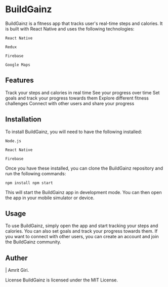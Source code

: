 # BuildGainz
BuildGainz is a fitness app that tracks user's real-time steps and calories. It is built with React Native and uses the following technologies:

`React Native `

`Redux `

`Firebase `

`Google Maps 
`
## Features
Track your steps and calories in real time
See your progress over time
Set goals and track your progress towards them
Explore different fitness challenges
Connect with other users and share your progress

## Installation
To install BuildGainz, you will need to have the following installed:

`Node.js`

`React Native`

`Firebase`

Once you have these installed, you can clone the BuildGainz repository and run the following commands:

`
npm install
npm start `

This will start the BuildGainz app in development mode. You can then open the app in your mobile simulator or device.

## Usage
To use BuildGainz, simply open the app and start tracking your steps and calories. You can also set goals and track your progress towards them. If you want to connect with other users, you can create an account and join the BuildGainz community.

## Auther 
| Amrit Giri.

License
BuildGainz is licensed under the MIT License.

